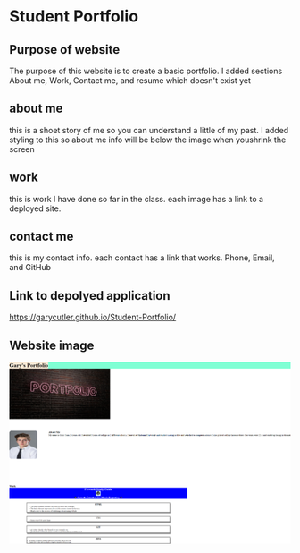 # Student Portfolio

## Purpose of website
The purpose of this website is to create a basic portfolio. I added sections About me, Work, Contact me, and resume which doesn't exist yet 

## about me

this is a shoet story of me so you can understand a little of my past. I added styling to this so about me info will be below the image when youshrink the screen  

## work
this is work I have done so far in the class. each image has a link to a deployed site. 

## contact me 
this is my contact info. each contact has a link that works. Phone, Email, and GitHub

## Link to depolyed application 
https://garycutler.github.io/Student-Portfolio/

## Website image 
![Getting Started](./assets/images/pic-now.png)